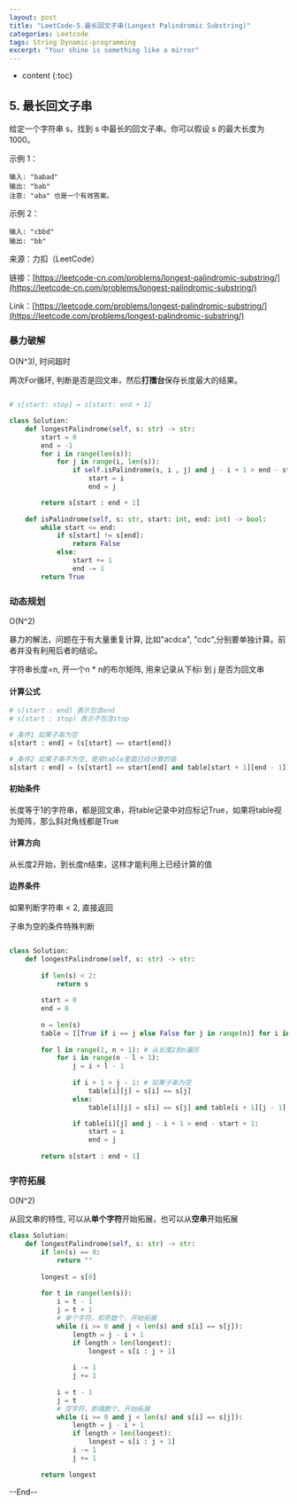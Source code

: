 ```yaml
---
layout: post
title: "LeetCode-5.最长回文子串(Longest Palindromic Substring)"
categories: Leetcode
tags: String Dynamic-programming
excerpt: "Your shine is something like a mirror"
---
```


* content
{:toc}

## 5. 最长回文子串

给定一个字符串 s，找到 s 中最长的回文子串。你可以假设 s 的最大长度为 1000。

示例 1：

```
输入: "babad"
输出: "bab"
注意: "aba" 也是一个有效答案。
```

示例 2：

```
输入: "cbbd"
输出: "bb"
```

来源：力扣（LeetCode）

链接：[https://leetcode-cn.com/problems/longest-palindromic-substring/](https://leetcode-cn.com/problems/longest-palindromic-substring/)

Link：[https://leetcode.com/problems/longest-palindromic-substring/](https://leetcode.com/problems/longest-palindromic-substring/)

### 暴力破解

O(N^3), 时间超时

两次For循环, 判断是否是回文串，然后**打擂台**保存长度最大的结果。

```python

# s[start: stop] = s[start: end + 1]

class Solution:
    def longestPalindrome(self, s: str) -> str:
        start = 0
        end = -1
        for i in range(len(s)):
            for j in range(i, len(s)):
                if self.isPalindrome(s, i , j) and j - i + 1 > end - start + 1:
                    start = i
                    end = j

        return s[start : end + 1]
                    
    def isPalindrome(self, s: str, start: int, end: int) -> bool:
        while start <= end:
            if s[start] != s[end]:
                return False
            else:
                start += 1
                end -= 1
        return True
```

### 动态规划

O(N^2)

暴力的解法，问题在于有大量重复计算, 比如"acdca", "cdc",分别要单独计算。前者并没有利用后者的结论。

字符串长度=n, 开一个n * n的布尔矩阵, 用来记录从下标i 到 j 是否为回文串

#### 计算公式
```python
# s[start : end] 表示包含end 
# s[start : stop) 表示不包含stop

# 条件1 如果子串为空
s[start : end] = (s[start] == start[end])

# 条件2 如果子串不为空，使用table里面已经计算的值
s[start : end] = (s[start] == start[end] and table[start + 1][end - 1])
```

#### 初始条件

长度等于1的字符串，都是回文串，将table记录中对应标记True，如果将table视为矩阵，那么斜对角线都是True

#### 计算方向

从长度2开始，到长度n结束，这样才能利用上已经计算的值

#### 边界条件

如果判断字符串 < 2, 直接返回

子串为空的条件特殊判断

```python

class Solution:
    def longestPalindrome(self, s: str) -> str:
        
        if len(s) < 2:
            return s
        
        start = 0
        end = 0
        
        n = len(s)
        table = [[True if i == j else False for j in range(n)] for i in range(n)]
        
        for l in range(2, n + 1): # 从长度2到n遍历
            for i in range(n - l + 1):
                j = i + l - 1
                
                if i + 1 > j - 1: # 如果子串为空
                    table[i][j] = s[i] == s[j]
                else:
                    table[i][j] = s[i] == s[j] and table[i + 1][j - 1]

                if table[i][j] and j - i + 1 > end - start + 1:
                    start = i
                    end = j
                        
        return s[start : end + 1]
```

### 字符拓展

O(N^2)

从回文串的特性, 可以从**单个字符**开始拓展，也可以从**空串**开始拓展

```python
class Solution:
    def longestPalindrome(self, s: str) -> str:
        if len(s) == 0:
            return ""
        
        longest = s[0]
        
        for t in range(len(s)):
            i = t - 1
            j = t + 1 
            # 单个字符，即奇数个，开始拓展
            while (i >= 0 and j < len(s) and s[i] == s[j]):
                length = j - i + 1
                if length > len(longest):
                    longest = s[i : j + 1]
                
                i -= 1
                j += 1
                    
            i = t - 1
            j = t
            # 空字符，即偶数个，开始拓展
            while (i >= 0 and j < len(s) and s[i] == s[j]):
                length = j - i + 1
                if length > len(longest):
                    longest = s[i : j + 1]
                i -= 1
                j += 1
                
        return longest
```

--End--


